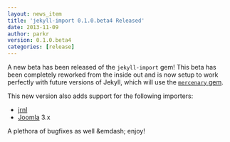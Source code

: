 ```yaml
---
layout: news_item
title: 'jekyll-import 0.1.0.beta4 Released'
date: 2013-11-09
author: parkr
version: 0.1.0.beta4
categories: [release]
---
```


A new beta has been released of the `jekyll-import` gem! This beta has been
completely reworked from the inside out and is now setup to work perfectly with
future versions of Jekyll, which will use the [`mercenary` gem][mercenary].

This new version also adds support for the following importers:

- [jrnl][]
- [Joomla][] 3.x

A plethora of bugfixes as well &emdash; enjoy!

[mercenary]: http://rubygems.org/gems/mercenary
[jrnl]: /docs/jrnl/
[Joomla]: /docs/joomla/

